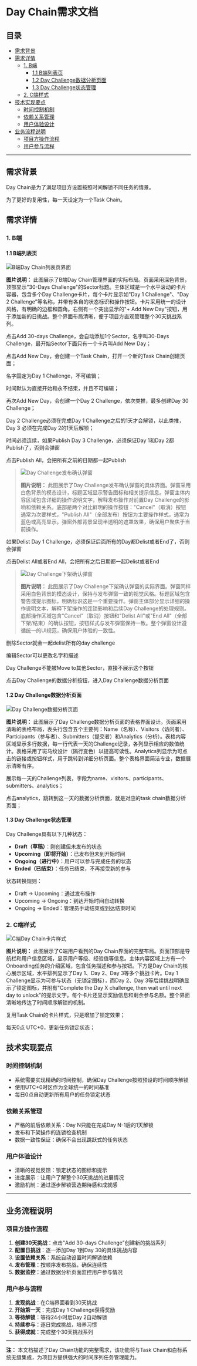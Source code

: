 # Day Chain需求文档

## 目录

- [需求背景](#需求背景)
- [需求详情](#需求详情)
  - [1. B端](#1-b端)
    - [1.1 B端列表页](#11-b端列表页)
    - [1.2 Day Challenge数据分析页面](#12-day-challenge数据分析页面)
    - [1.3 Day Challenge状态管理](#13-day-challenge状态管理)
  - [2. C端样式](#2-c端样式)
- [技术实现要点](#技术实现要点)
  - [时间控制机制](#时间控制机制)
  - [依赖关系管理](#依赖关系管理)
  - [用户体验设计](#用户体验设计)
- [业务流程说明](#业务流程说明)
  - [项目方操作流程](#项目方操作流程)
  - [用户参与流程](#用户参与流程)

---

## 需求背景

Day Chain是为了满足项目方设置按照时间解锁不同任务的情景。

为了更好的复用性，每一天设定为一个Task Chain。

## 需求详情

### 1. B端

#### 1.1 B端列表页

![B端Day Chain列表页界面](media/daychain/image1.png)

**图片说明：** 此图展示了B端Day Chain管理界面的实际布局。页面采用深色背景，顶部显示"30-Days Challenge"的Sector标题。主体区域是一个水平滚动的卡片容器，包含多个Day Challenge卡片，每个卡片显示如"Day 1 Challenge"、"Day 2 Challenge"等名称，并带有各自的状态标识和操作按钮。卡片采用统一的设计风格，有明确的边框和圆角。右侧有一个突出显示的"+ Add New Day"按钮，用于添加新的日挑战。整个界面布局清晰，便于项目方直观管理整个30天挑战系列。

点击Add 30-days Challenge，会自动添加1个Sector，名字叫30-Days
Challenge，最开始Sector下面只有一个卡片叫Add New Day；

点击Add New Day，会创建一个Task Chain，打开一个新的Task Chain创建页面；

名字固定为Day 1 Challenge，不可编辑；

时间默认为直接开始和永不结束，并且不可编辑；

再次Add New Day，会创建一个Day 2 Challenge，依次类推，最多创建Day 30
Challenge；

Day 2 Challenge必须在完成Day 1 Challenge之后的1天才会解锁，以此类推，Day
3 必须在完成Day 2的1天后解锁；

时间必须连续，如果Publish Day 3 Challenge，必须保证Day 1和Day
2都Publish了，否则会弹窗

点击Publish All，会把所有之前的日期都一起Publish

> ![Day Challenge发布确认弹窗](media/daychain/image2.png)
> 
> **图片说明：** 此图展示了Day Challenge发布确认弹窗的具体界面。弹窗采用白色背景的模态设计，标题区域显示警告图标和相关提示信息。弹窗主体内容区域包含详细的操作说明文字，解释发布操作对前置Day Challenge的影响和依赖关系。底部是两个对比鲜明的操作按钮："Cancel"（取消）按钮通常为次要样式，"Publish All"（全部发布）按钮为主要操作样式，通常为蓝色或高亮显示。弹窗外部背景呈现半透明的遮罩效果，确保用户聚焦于当前操作。

如果Delist Day 1
Challenge，必须保证后面所有的Day都Delist或者End了，否则会弹窗

点击Delist All或者End All，会把所有之后日期都一起Delist或者End

> ![Day Challenge下架确认弹窗](media/daychain/image3.png)
> 
> **图片说明：** 此图展示了Day Challenge下架确认弹窗的实际界面。弹窗同样采用白色背景的模态设计，保持与发布弹窗一致的视觉风格。标题区域包含警告或提示图标，明确标识这是一个重要操作。弹窗主体部分显示详细的操作说明文本，解释下架操作的连锁影响和后续Day Challenge的处理规则。底部操作区域包含"Cancel"（取消）按钮和"Delist All"或"End All"（全部下架/结束）的确认按钮，按钮样式与发布弹窗保持一致。整个弹窗设计遵循统一的UI规范，确保用户体验的一致性。

删除Sector就会一起delist所有的day challenge

编辑Sector可以更改名字和描述

Day Challenge不能被Move to其他Sector，直接不展示这个按钮

点击Day Challenge的数据分析按钮，进入Day Challenge数据分析页面

#### 1.2 Day Challenge数据分析页面

![Day Challenge数据分析页面](media/daychain/image4.png)

**图片说明：** 此图展示了Day Challenge数据分析页面的表格界面设计。页面采用清晰的表格布局，表头行包含五个主要列：Name（名称）、Visitors（访问者）、Participants（参与者）、Submitters（提交者）和Analytics（分析）。表格内容区域显示多行数据，每一行代表一天的Challenge记录，各列显示相应的数值统计。表格采用了斑马纹设计（隔行变色）以提高可读性。Analytics列显示为可点击的链接或按钮样式，用于跳转到详细分析页面。整个表格界面简洁专业，数据展示清晰有序。

展示每一天的Challenge列表，字段为name、visitors、participants、submitters、analytics；

点击analytics，跳转到这一天的数据分析页面，就是对应的task
chain数据分析页面；

#### 1.3 Day Challenge状态管理

Day Challenge具有以下几种状态：

- **Draft（草稿）**：刚创建但未发布的状态
- **Upcoming（即将开始）**：已发布但未到开始时间
- **Ongoing（进行中）**：用户可以参与完成任务的状态
- **Ended（已结束）**：任务已结束，不再接受新的参与

状态转换规则：
- Draft → Upcoming：通过发布操作
- Upcoming → Ongoing：到达开始时间自动转换
- Ongoing → Ended：管理员手动结束或到达结束时间

### 2. C端样式

![C端Day Chain卡片样式](media/daychain/image5.png)

**图片说明：** 此图展示了C端用户看到的Day Chain界面的完整布局。页面顶部是导航栏和用户信息区域，显示用户等级、经验值等信息。主体内容区域上方有一个Onboarding任务的介绍区域，包含任务描述和参与按钮。下方是Day Chain的核心展示区域，水平排列显示了Day 1、Day 2、Day 3等多个挑战卡片。Day 1 Challenge显示为可参与状态（无锁定图标），而Day 2、Day 3等后续挑战明确显示了锁定图标，并附有"Complete the Day X challenge, then wait until next day to unlock"的提示文字。每个卡片还显示奖励信息和剩余参与名额。整个界面清晰地传达了时间顺序解锁的机制。

复用Task Chain的卡片样式，只是增加了锁定效果；

每天0点 UTC+0，更新任务锁定状态；

## 技术实现要点

### 时间控制机制
- 系统需要实现精确的时间控制，确保Day Challenge按照预设的时间顺序解锁
- 使用UTC+0时区作为全球统一的时间基准
- 每日0点自动更新所有用户的任务锁定状态

### 依赖关系管理
- 严格的前后依赖关系：Day N只能在完成Day N-1后的1天解锁
- 发布和下架操作的连锁检查机制
- 数据一致性保证：确保不会出现跳跃式的任务状态

### 用户体验设计
- 清晰的视觉反馈：锁定状态的图标和提示
- 进度展示：让用户了解整个30天挑战的进展情况
- 激励机制：通过逐步解锁营造期待感和成就感

---

## 业务流程说明

### 项目方操作流程
1. **创建30天挑战**：点击"Add 30-days Challenge"创建新的挑战系列
2. **配置日挑战**：逐一添加Day 1到Day 30的具体挑战内容
3. **设置依赖关系**：系统自动设置时间解锁依赖
4. **发布管理**：按顺序发布挑战，确保连续性
5. **数据监控**：通过数据分析页面监控用户参与情况

### 用户参与流程
1. **发现挑战**：在C端界面看到30天挑战
2. **开始第一天**：完成Day 1 Challenge获得奖励
3. **等待解锁**：等待24小时后Day 2自动解锁
4. **持续参与**：逐日完成挑战，培养习惯
5. **获得成就**：完成整个30天挑战系列

---

**注：** 本文档描述了Day Chain功能的完整需求，该功能将与Task Chain和白标系统无缝集成，为项目方提供强大的时间序列任务管理能力。
